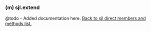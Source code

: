 ### (m) sjl.extend
@todo - Added documentation here.
[Back to sjl direct members and methods list.](#sjl-direct-members-and-methods)
